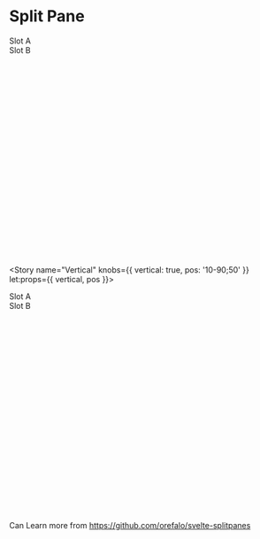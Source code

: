 <script lang="ts">
  import { Story } from 'kitbook';
  import SplitPane from '$lib/ui/SplitPane.svelte';
</script>

# Split Pane

<Story name="Position 30">
  <div style="height: 400px;">
    <SplitPane --divider-hover="hsl(195, 53%, 70%)" pos={30}>
      <section class="bg-black text-white h-full text-center" slot="a">Slot A</section>
      <section class="text-center" slot="b">Slot B</section>
    </SplitPane>
  </div>
</Story>

<Story name="Vertical" knobs={{ vertical: true, pos: '10-90;50' }} let:props={{ vertical, pos }}>
  <div style="height: 400px;">
    <SplitPane --divider-hover="hsl(195, 53%, 70%)" type={vertical ? 'vertical' : 'horizontal'} pos={+pos}>
      <section class="bg-black text-white h-full text-center" slot="a">Slot A</section>
      <section class="text-center" slot="b">Slot B</section>
    </SplitPane>
  </div>
</Story>

Can Learn more from https://github.com/orefalo/svelte-splitpanes